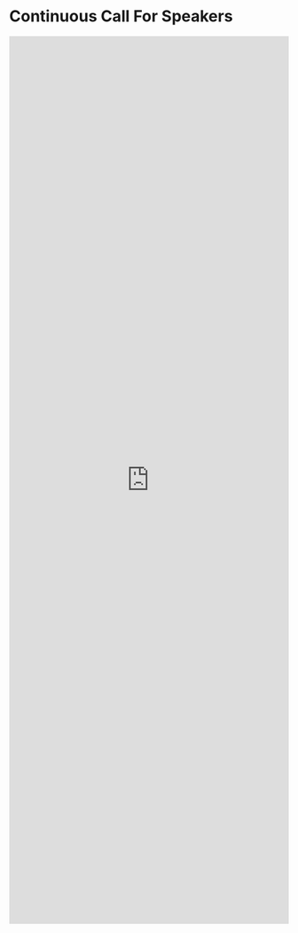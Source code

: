 <h1> Continuous Call For Speakers </h1>

<iframe src="https://docs.google.com/forms/d/e/1FAIpQLScnkp-dlCXdg_W5XUV-KdgykCu1lYp87UWLS3FBRddpA0yW_w/viewform?embedded=true" width="760px" height="1600px" frameborder="0" marginheight="0" marginwidth="0" scrolling="no" style="max-width: -webkit-fill-available;">Loading...</iframe>
